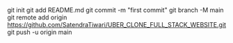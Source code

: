 git init
git add README.md
git commit -m "first commit"
git branch -M main
git remote add origin https://github.com/SatendraTiwari/UBER_CLONE_FULL_STACK_WEBSITE.git
git push -u origin main
